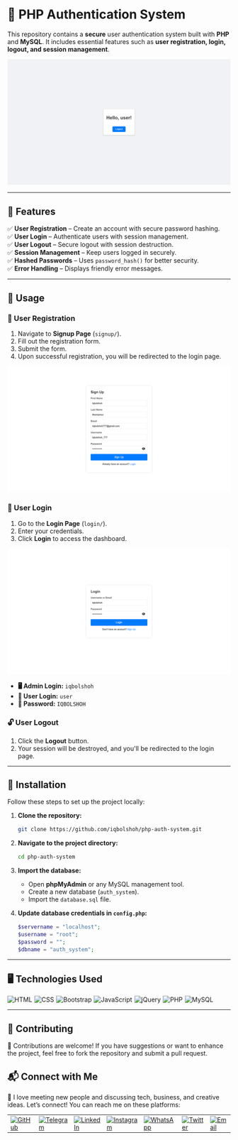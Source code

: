 # 🔐 PHP Authentication System

This repository contains a **secure** user authentication system built with **PHP** and **MySQL**. It includes essential features such as **user registration, login, logout, and session management**.

![Banner](src/images/banner.png)

---
## 📌 Features
✅ **User Registration** – Create an account with secure password hashing.  
✅ **User Login** – Authenticate users with session management.  
✅ **User Logout** – Secure logout with session destruction.  
✅ **Session Management** – Keep users logged in securely.  
✅ **Hashed Passwords** – Uses `password_hash()` for better security.  
✅ **Error Handling** – Displays friendly error messages.  

---
## 🎯 Usage

### 📝 User Registration
1. Navigate to **Signup Page** (`signup/`).
2. Fill out the registration form.
3. Submit the form.
4. Upon successful registration, you will be redirected to the login page.

![Signup](src/images/signup.png)

### 🔑 User Login
1. Go to the **Login Page** (`login/`).
2. Enter your credentials.
3. Click **Login** to access the dashboard.

![Login](src/images/login.png)
- **🖥 Admin Login:** `iqbolshoh`  
- **👤 User Login:** `user`  
- **🔑 Password:** `IQBOLSHOH`  

### 🔓 User Logout
1. Click the **Logout** button.
2. Your session will be destroyed, and you'll be redirected to the login page.

---
## 🚀 Installation

Follow these steps to set up the project locally:

1. **Clone the repository:**
   ```bash
   git clone https://github.com/iqbolshoh/php-auth-system.git
   ```
2. **Navigate to the project directory:**
   ```bash
   cd php-auth-system
   ```
3. **Import the database:**
   - Open **phpMyAdmin** or any MySQL management tool.
   - Create a new database (`auth_system`).
   - Import the `database.sql` file.

4. **Update database credentials in `config.php`:**
   ```php
   $servername = "localhost";
   $username = "root";
   $password = "";
   $dbname = "auth_system";
   ```

---

## 🖥 Technologies Used
<div style="display: flex; flex-wrap: wrap; gap: 5px;">
    <img src="https://img.shields.io/badge/HTML-%23E34F26.svg?style=for-the-badge&logo=html5&logoColor=white" alt="HTML">
    <img src="https://img.shields.io/badge/CSS-%231572B6.svg?style=for-the-badge&logo=css3&logoColor=white" alt="CSS">
    <img src="https://img.shields.io/badge/Bootstrap-%23563D7C.svg?style=for-the-badge&logo=bootstrap&logoColor=white" alt="Bootstrap">
    <img src="https://img.shields.io/badge/JavaScript-%23F7DF1C.svg?style=for-the-badge&logo=javascript&logoColor=black" alt="JavaScript">
    <img src="https://img.shields.io/badge/jQuery-%230e76a8.svg?style=for-the-badge&logo=jquery&logoColor=white" alt="jQuery">
    <img src="https://img.shields.io/badge/PHP-%23777BB4.svg?style=for-the-badge&logo=php&logoColor=white" alt="PHP">
    <img src="https://img.shields.io/badge/MySQL-%234479A1.svg?style=for-the-badge&logo=mysql&logoColor=white" alt="MySQL">
</div>

---

## 🤝 Contributing  

🎯 Contributions are welcome! If you have suggestions or want to enhance the project, feel free to fork the repository and submit a pull request.

## 📬 Connect with Me  

💬 I love meeting new people and discussing tech, business, and creative ideas. Let’s connect! You can reach me on these platforms:

<div align="center">
    <table>
        <tr>
            <td>
                <a href="https://github.com/iqbolshoh">
                    <img src="https://raw.githubusercontent.com/rahuldkjain/github-profile-readme-generator/master/src/images/icons/Social/github.svg"
                        height="40" width="40" alt="GitHub" />
                </a>
            </td>
            <td>
                <a href="https://t.me/iqbolshoh_777">
                    <img src="https://github.com/gayanvoice/github-active-users-monitor/blob/master/public/images/icons/telegram.svg"
                        height="40" width="40" alt="Telegram" />
                </a>
            </td>
            <td>
                <a href="https://www.linkedin.com/in/iiqbolshoh/">
                    <img src="https://github.com/gayanvoice/github-active-users-monitor/blob/master/public/images/icons/linkedin.svg"
                        height="40" width="40" alt="LinkedIn" />
                </a>
            </td>
            <td>
                <a href="https://instagram.com/iqbolshoh_777" target="blank">
                    <img src="https://raw.githubusercontent.com/rahuldkjain/github-profile-readme-generator/master/src/images/icons/Social/instagram.svg"
                        alt="Instagram" height="40" width="40" />
                </a>
            </td>
            <td>
                <a href="https://wa.me/qr/22PVFQSMQQX4F1">
                    <img src="https://github.com/gayanvoice/github-active-users-monitor/blob/master/public/images/icons/whatsapp.svg"
                        height="40" width="40" alt="WhatsApp" />
                </a>
            </td>
            <td>
                <a href="https://x.com/iqbolshoh_777">
                    <img src="https://img.shields.io/badge/X-000000?style=for-the-badge&logo=x&logoColor=white" height="40"
                        width="40" alt="Twitter" />
                </a>
            </td>
            <td>
                <a href="mailto:iilhomjonov777@gmail.com">
                    <img src="https://github.com/gayanvoice/github-active-users-monitor/blob/master/public/images/icons/gmail.svg"
                        height="40" width="40" alt="Email" />
                </a>
            </td>
        </tr>
    </table>
</div>
